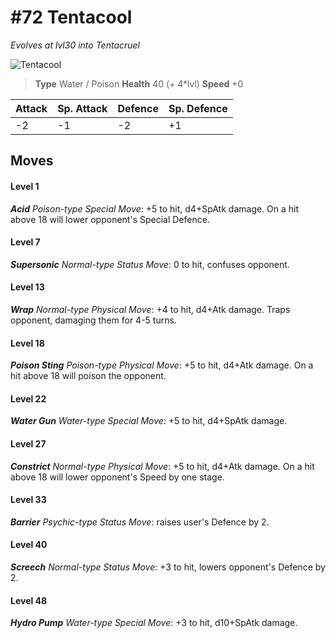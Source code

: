 # #72 Tentacool
*Evolves at lvl30 into Tentacruel*

![Tentacool](https://img.pokemondb.net/sprites/home/normal/1x/tentacool.png)

> **Type** Water / Poison
> **Health** 40 (+ 4\*lvl)
> **Speed** +0

| Attack | Sp. Attack | Defence | Sp. Defence |
| ------ | ---------- | ------- | ----------- |
| -2 | -1 | -2 | +1 |

## Moves
#### Level 1

***Acid** Poison-type Special Move*: +5 to hit, d4+SpAtk damage. On a hit above 18 will lower opponent's Special Defence.
#### Level 7

***Supersonic** Normal-type Status Move*: 0 to hit, confuses opponent.
#### Level 13

***Wrap** Normal-type Physical Move*: +4 to hit, d4+Atk damage. Traps opponent, damaging them for 4-5 turns.
#### Level 18

***Poison Sting** Poison-type Physical Move*: +5 to hit, d4+Atk damage. On a hit above 18 will poison the opponent.
#### Level 22

***Water Gun** Water-type Special Move*: +5 to hit, d4+SpAtk damage. 
#### Level 27

***Constrict** Normal-type Physical Move*: +5 to hit, d4+Atk damage. On a hit above 18 will lower opponent's Speed by one stage.
#### Level 33

***Barrier** Psychic-type Status Move*: raises user's Defence by 2.
#### Level 40

***Screech** Normal-type Status Move*: +3 to hit, lowers opponent's Defence by 2.
#### Level 48

***Hydro Pump** Water-type Special Move*: +3 to hit, d10+SpAtk damage. 

